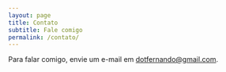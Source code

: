 ```yaml
---
layout: page
title: Contato
subtitle: Fale comigo
permalink: /contato/
---
```


Para falar comigo, envie um e-mail em [dotfernando@gmail.com](mailto:dotfernando@gmail.com).
